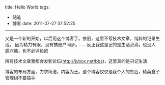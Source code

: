 title: Hello World
tags:
  - 随笔
  - 博客
date: 2011-07-27 07:52:25
---

又是一个新的开始，以后用这个博客了。依旧，这里不写技术文章，纯粹的记录生活。
因为精力有限，没有搞账户同步。&#8230;&#8230;反正我这是记的是生活点滴，也没人感兴趣，也不必评论的

所有技术文章我都会发到论坛(http://jybox.net/bbs)，这里真的是只记生活

博客的布局方面，力求简洁，内容为王。这个博客仅仅是我个人的东西，精英盒子管理组不要插手